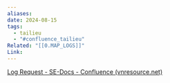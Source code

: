 ```yaml
---
aliases: 
date: 2024-08-15
tags:
  - tailieu
  - "#confluence_tailieu"
Related: "[[0.MAP_LOGS]]"
Link:
---
```




[Log Request - SE-Docs - Confluence (vnresource.net)](https://confluence.vnresource.net:18001/display/SED/Log+Request)